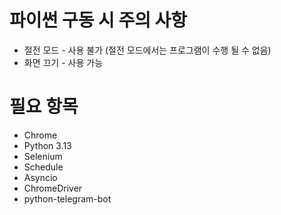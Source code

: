 # 파이썬 구동 시 주의 사항
* 절전 모드 - 사용 불가
  (절전 모드에서는 프로그램이 수행 될 수 없음)
* 화면 끄기 - 사용 가능

# 필요 항목
* Chrome
* Python 3.13
* Selenium
* Schedule
* Asyncio
* ChromeDriver
* python-telegram-bot
